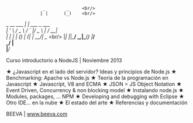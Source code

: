                   _        _     <br/>
                 | |      (_)    <br/>
  _ __   ___   __| | ___   _ ___ <br/>
 | '_ \ / _ \ / _` |/ _ \ | / __|<br/>
 | | | | (_) | (_| |  __/_| \__ \<br/>
 |_| |_|\___/ \__,_|\___(_) |___/<br/>
                         _/ |    <br/>
                        |__/     <br/>

Curso introductorio a NodeJS | Noviembre 2013

★ ¿Javascript en el lado del servidor? Ideas y principios de Node.js
★ Benchmarking: Apache vs Node.js 
★ Teoría de la programación en Javascript
★ Javascript, V8 and ECMA
★ JSON = JS Object Notation
★ Event Driven, Concurrency & non blocking model 
★ Instalando node.js
★ Modules, packages, ... NPM
★ Developing and debugging with Eclipse
★ Otro IDE… en la nube
★ El estado del arte
★ Referencias y documentación

BEEVA | www.beeva.com
